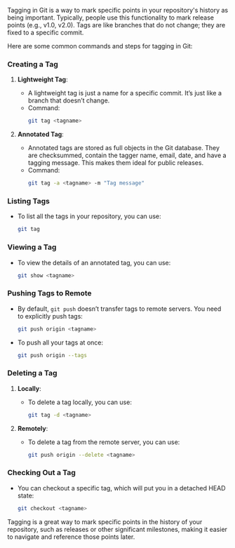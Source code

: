 Tagging in Git is a way to mark specific points in your repository's history as being important. Typically, people use this functionality to mark release points (e.g., v1.0, v2.0). Tags are like branches that do not change; they are fixed to a specific commit.

Here are some common commands and steps for tagging in Git:

### Creating a Tag

1. **Lightweight Tag**:
   - A lightweight tag is just a name for a specific commit. It’s just like a branch that doesn’t change.
   - Command: 
     ```bash
     git tag <tagname>
     ```

2. **Annotated Tag**:
   - Annotated tags are stored as full objects in the Git database. They are checksummed, contain the tagger name, email, date, and have a tagging message. This makes them ideal for public releases.
   - Command: 
     ```bash
     git tag -a <tagname> -m "Tag message"
     ```

### Listing Tags

- To list all the tags in your repository, you can use:
  ```bash
  git tag
  ```

### Viewing a Tag

- To view the details of an annotated tag, you can use:
  ```bash
  git show <tagname>
  ```

### Pushing Tags to Remote

- By default, `git push` doesn’t transfer tags to remote servers. You need to explicitly push tags:
  ```bash
  git push origin <tagname>
  ```
- To push all your tags at once:
  ```bash
  git push origin --tags
  ```

### Deleting a Tag

1. **Locally**:
   - To delete a tag locally, you can use:
     ```bash
     git tag -d <tagname>
     ```

2. **Remotely**:
   - To delete a tag from the remote server, you can use:
     ```bash
     git push origin --delete <tagname>
     ```

### Checking Out a Tag

- You can checkout a specific tag, which will put you in a detached HEAD state:
  ```bash
  git checkout <tagname>
  ```

Tagging is a great way to mark specific points in the history of your repository, such as releases or other significant milestones, making it easier to navigate and reference those points later.

